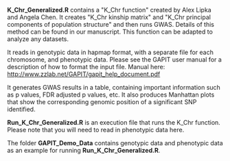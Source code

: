 


**K_Chr_Generalized.R** contains a "K_Chr function" created by Alex Lipka and Angela Chen. It creates "K_Chr kinship matrix" and "K_Chr principal components of population structure" and then runs GWAS. Details of this method can be found in our manuscript. This function can be adapted to analyze any datasets.  

It reads in genotypic data in hapmap format, with a separate file for each chromosome, and phenotypic data. Please see the GAPIT user manual for a description of how to format the input file. Manual here: http://www.zzlab.net/GAPIT/gapit_help_document.pdf

It generates GWAS results in a table, containing important information such as p values, FDR adjusted p values, etc. It also produces Manhattan plots that show the corresponding genomic position of a significant SNP identified.

**Run_K_Chr_Generalized.R** is an execution file that runs the K_Chr function. Please note that you will need to read in phenotypic data here. 

The folder **GAPIT_Demo_Data** contains genotypic data and phenotypic data as an example for running **Run_K_Chr_Generalized.R**.
